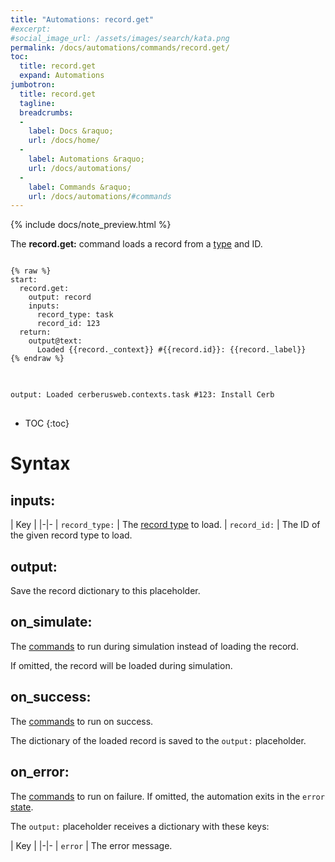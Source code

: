 ```yaml
---
title: "Automations: record.get"
#excerpt: 
#social_image_url: /assets/images/search/kata.png
permalink: /docs/automations/commands/record.get/
toc:
  title: record.get
  expand: Automations
jumbotron:
  title: record.get
  tagline: 
  breadcrumbs:
  -
    label: Docs &raquo;
    url: /docs/home/
  -
    label: Automations &raquo;
    url: /docs/automations/
  -
    label: Commands &raquo;
    url: /docs/automations/#commands
---
```


{% include docs/note_preview.html %}

The **record.get:** command loads a record from a [type](/docs/records/types/) and ID. 

<pre>
<code class="language-cerb">
{% raw %}
start:
  record.get:
    output: record
    inputs:
      record_type: task
      record_id: 123
  return:
    output@text:
      Loaded {{record._context}} #{{record.id}}: {{record._label}}
{% endraw %}
</code>
</pre>

<pre>
<code class="language-cerb">
output: Loaded cerberusweb.contexts.task #123: Install Cerb
</code>
</pre>

* TOC
{:toc}

# Syntax

## inputs:

| Key | 
|-|-
| `record_type:` | The [record type](/docs/records/types/) to load.
| `record_id:` | The ID of the given record type to load.

## output:

Save the record dictionary to this placeholder.

## on_simulate:

The [commands](/docs/automations/#commands) to run during simulation instead of loading the record.

If omitted, the record will be loaded during simulation.

## on_success:

The [commands](/docs/automations/#commands) to run on success.

The dictionary of the loaded record is saved to the `output:` placeholder.

## on_error:

The [commands](/docs/automations/#commands) to run on failure. If omitted, the automation exits in the `error` [state](/docs/automations/#exit-states).

The `output:` placeholder receives a dictionary with these keys:

| Key |
|-|-
| `error` | The error message.
